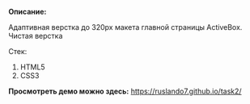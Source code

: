 **Описание:**

Адаптивная верстка до 320px макета главной страницы ActiveBox. 
Чистая верстка

Стек:

1. HTML5 
2. CSS3

**Просмотреть демо можно здесь:**
https://ruslando7.github.io/task2/
